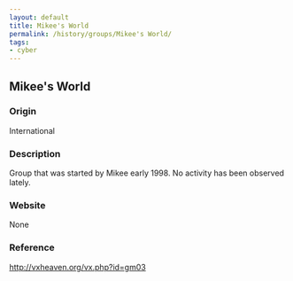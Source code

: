 ```yaml
---
layout: default
title: Mikee's World
permalink: /history/groups/Mikee's World/
tags:
- cyber
---
```


## Mikee's World

### Origin
International

### Description
Group that was started by Mikee early 1998. No activity has been observed lately.

### Website
None

### Reference
http://vxheaven.org/vx.php?id=gm03
